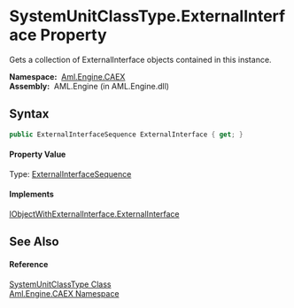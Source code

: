 SystemUnitClassType.ExternalInterface Property
==============================================
Gets a collection of ExternalInterface objects contained in this instance.

  **Namespace:**  [Aml.Engine.CAEX][1]  
  **Assembly:**  AML.Engine (in AML.Engine.dll)

Syntax
------

```csharp
public ExternalInterfaceSequence ExternalInterface { get; }
```

#### Property Value
Type: [ExternalInterfaceSequence][2]
#### Implements
[IObjectWithExternalInterface.ExternalInterface][3]  


See Also
--------

#### Reference
[SystemUnitClassType Class][4]  
[Aml.Engine.CAEX Namespace][1]  

[1]: ../README.md
[2]: ../ExternalInterfaceSequence/README.md
[3]: ../IObjectWithExternalInterface/ExternalInterface.md
[4]: README.md
[5]: https://www.automationml.org
[6]: ../../icons/logoShade.png